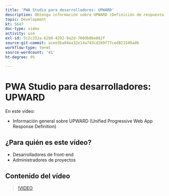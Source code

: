 ```yaml
---
title: 'PWA Studio para desarrolladores: UPWARD'
description: Obtenga información sobre UPWARD (Definición de respuesta de aplicación web progresiva unificada).
topic: Development
kt: 5647
doc-type: video
activity: use
exl-id: 5c2c332a-62b0-4292-9a2d-760db0be882f
source-git-commit: acee5ba84ea32e14a743cd269f77ced821548ad6
workflow-type: tm+mt
source-wordcount: '41'
ht-degree: 0%

---
```


# PWA Studio para desarrolladores: UPWARD

En este vídeo:

- Información general sobre UPWARD (Unified Progressive Web App Response Definition)

## ¿Para quién es este vídeo?

- Desarrolladores de front-end
- Administradores de proyectos

## Contenido del vídeo

>[!VIDEO](https://video.tv.adobe.com/v/35718?quality=12&learn=on)
